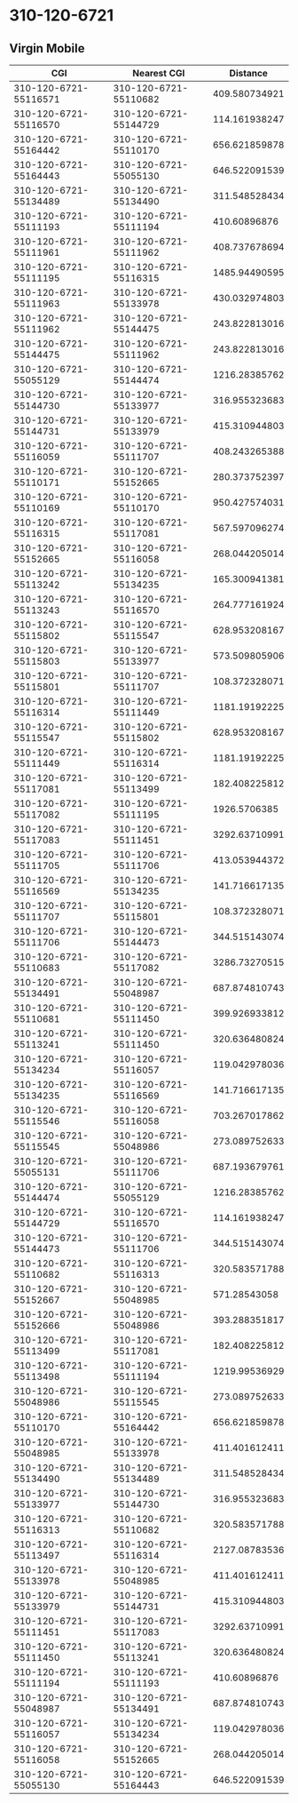 # 310-120-6721
## Virgin Mobile


| CGI | Nearest CGI | Distance |
|-----|-------------|----------|
| 310-120-6721-55116571 | 310-120-6721-55110682 | 409.580734921 |
| 310-120-6721-55116570 | 310-120-6721-55144729 | 114.161938247 |
| 310-120-6721-55164442 | 310-120-6721-55110170 | 656.621859878 |
| 310-120-6721-55164443 | 310-120-6721-55055130 | 646.522091539 |
| 310-120-6721-55134489 | 310-120-6721-55134490 | 311.548528434 |
| 310-120-6721-55111193 | 310-120-6721-55111194 | 410.60896876 |
| 310-120-6721-55111961 | 310-120-6721-55111962 | 408.737678694 |
| 310-120-6721-55111195 | 310-120-6721-55116315 | 1485.94490595 |
| 310-120-6721-55111963 | 310-120-6721-55133978 | 430.032974803 |
| 310-120-6721-55111962 | 310-120-6721-55144475 | 243.822813016 |
| 310-120-6721-55144475 | 310-120-6721-55111962 | 243.822813016 |
| 310-120-6721-55055129 | 310-120-6721-55144474 | 1216.28385762 |
| 310-120-6721-55144730 | 310-120-6721-55133977 | 316.955323683 |
| 310-120-6721-55144731 | 310-120-6721-55133979 | 415.310944803 |
| 310-120-6721-55116059 | 310-120-6721-55111707 | 408.243265388 |
| 310-120-6721-55110171 | 310-120-6721-55152665 | 280.373752397 |
| 310-120-6721-55110169 | 310-120-6721-55110170 | 950.427574031 |
| 310-120-6721-55116315 | 310-120-6721-55117081 | 567.597096274 |
| 310-120-6721-55152665 | 310-120-6721-55116058 | 268.044205014 |
| 310-120-6721-55113242 | 310-120-6721-55134235 | 165.300941381 |
| 310-120-6721-55113243 | 310-120-6721-55116570 | 264.777161924 |
| 310-120-6721-55115802 | 310-120-6721-55115547 | 628.953208167 |
| 310-120-6721-55115803 | 310-120-6721-55133977 | 573.509805906 |
| 310-120-6721-55115801 | 310-120-6721-55111707 | 108.372328071 |
| 310-120-6721-55116314 | 310-120-6721-55111449 | 1181.19192225 |
| 310-120-6721-55115547 | 310-120-6721-55115802 | 628.953208167 |
| 310-120-6721-55111449 | 310-120-6721-55116314 | 1181.19192225 |
| 310-120-6721-55117081 | 310-120-6721-55113499 | 182.408225812 |
| 310-120-6721-55117082 | 310-120-6721-55111195 | 1926.5706385 |
| 310-120-6721-55117083 | 310-120-6721-55111451 | 3292.63710991 |
| 310-120-6721-55111705 | 310-120-6721-55111706 | 413.053944372 |
| 310-120-6721-55116569 | 310-120-6721-55134235 | 141.716617135 |
| 310-120-6721-55111707 | 310-120-6721-55115801 | 108.372328071 |
| 310-120-6721-55111706 | 310-120-6721-55144473 | 344.515143074 |
| 310-120-6721-55110683 | 310-120-6721-55117082 | 3286.73270515 |
| 310-120-6721-55134491 | 310-120-6721-55048987 | 687.874810743 |
| 310-120-6721-55110681 | 310-120-6721-55111450 | 399.926933812 |
| 310-120-6721-55113241 | 310-120-6721-55111450 | 320.636480824 |
| 310-120-6721-55134234 | 310-120-6721-55116057 | 119.042978036 |
| 310-120-6721-55134235 | 310-120-6721-55116569 | 141.716617135 |
| 310-120-6721-55115546 | 310-120-6721-55116058 | 703.267017862 |
| 310-120-6721-55115545 | 310-120-6721-55048986 | 273.089752633 |
| 310-120-6721-55055131 | 310-120-6721-55111706 | 687.193679761 |
| 310-120-6721-55144474 | 310-120-6721-55055129 | 1216.28385762 |
| 310-120-6721-55144729 | 310-120-6721-55116570 | 114.161938247 |
| 310-120-6721-55144473 | 310-120-6721-55111706 | 344.515143074 |
| 310-120-6721-55110682 | 310-120-6721-55116313 | 320.583571788 |
| 310-120-6721-55152667 | 310-120-6721-55048985 | 571.28543058 |
| 310-120-6721-55152666 | 310-120-6721-55048986 | 393.288351817 |
| 310-120-6721-55113499 | 310-120-6721-55117081 | 182.408225812 |
| 310-120-6721-55113498 | 310-120-6721-55111194 | 1219.99536929 |
| 310-120-6721-55048986 | 310-120-6721-55115545 | 273.089752633 |
| 310-120-6721-55110170 | 310-120-6721-55164442 | 656.621859878 |
| 310-120-6721-55048985 | 310-120-6721-55133978 | 411.401612411 |
| 310-120-6721-55134490 | 310-120-6721-55134489 | 311.548528434 |
| 310-120-6721-55133977 | 310-120-6721-55144730 | 316.955323683 |
| 310-120-6721-55116313 | 310-120-6721-55110682 | 320.583571788 |
| 310-120-6721-55113497 | 310-120-6721-55116314 | 2127.08783536 |
| 310-120-6721-55133978 | 310-120-6721-55048985 | 411.401612411 |
| 310-120-6721-55133979 | 310-120-6721-55144731 | 415.310944803 |
| 310-120-6721-55111451 | 310-120-6721-55117083 | 3292.63710991 |
| 310-120-6721-55111450 | 310-120-6721-55113241 | 320.636480824 |
| 310-120-6721-55111194 | 310-120-6721-55111193 | 410.60896876 |
| 310-120-6721-55048987 | 310-120-6721-55134491 | 687.874810743 |
| 310-120-6721-55116057 | 310-120-6721-55134234 | 119.042978036 |
| 310-120-6721-55116058 | 310-120-6721-55152665 | 268.044205014 |
| 310-120-6721-55055130 | 310-120-6721-55164443 | 646.522091539 |
